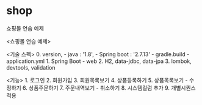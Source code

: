 # shop
쇼핑몰 연습 예제



<쇼핑몰 연습 예제>

<기술 스펙>
    0. version,
        - java : '1.8',
        - Spring boot :  '2.7.13'
        - gradle.build
        - application.yml
    1. Spring Boot - web
	  2. H2, data-jdbc, data-jpa
	  3. lombok, devtools, validation

<기능>
    1. 로그인
    2. 회원가입
    3. 회원목록보기
    4. 상품등록하기
    5. 상품목록보기 - 수정하기
    6. 상품주문하기
    7. 주문내역보기 - 취소하기
    8. 시스템컬럼 추가
    9. 개별시퀀스 적용
